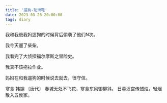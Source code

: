 ```yaml
---
title: '遛狗-轮滑鞋'
date: 2023-03-26 20:00:00
tags: diary
---
```

我和我爸我妈遛狗的时候背后偷袭了他们N次。

我今天遛了柴柴。

我看完了大侦探福尔摩斯之冒险史。

我真不该拖拉作业。

妈妈在和我遛狗的时候说去就去，很守信。

寒食
韩翃 〔唐代〕
春城无处不飞花，寒食东风御柳斜。
日暮汉宫传蜡烛，轻烟散入五侯家。
